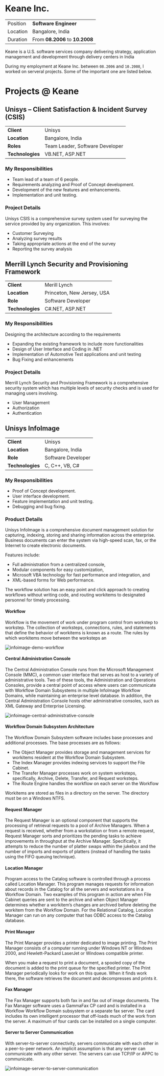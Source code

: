 # Keane Inc.

<div class="table-wrapper">
  <table>
    <tr>
      <td>Position</td>
      <td><b>Software Engineer</b></td>
    </tr>
    <tr>
      <td>Location</td>
      <td>Bangalore, India</td>
    </tr>
    <tr>
      <td>Duration</td>
      <td>From <b>08.2006</b> to <b>10.2008</b></td>
    </tr>
  </table>
</div>

Keane is a U.S. software services company delivering strategy, application management and development through delivery centers in India

During my employment at Keane Inc. between `08.2006` and `10.2008`, I worked on serveral projects. Some of the important one are listed below.

# Projects @ Keane

## Unisys – Client Satisfaction & Incident Survey (CSIS)

<table style="width: 100%">
  <tr>
    <td><b>Client</b></td>
    <td>Unisys</td>
  </tr>
  <tr>
    <td><b>Location</b></td>
    <td>Bangalore, India</td>
  </tr>
  <tr>
    <td><b>Roles</b></td>
    <td>Team Leader, Software Developer</td>
  </tr>
  <tr>
    <td><b>Technologies</b></td>
    <td>VB.NET, ASP.NET</td>
  </tr>
</table>

### My Responsibilities

- Team lead of a team of 6 people.
- Requirements analyzing and Proof of Concept development.
- Development of the new features and enhancements.
- Implementation and unit testing.

### Project Details

Unisys CSIS is a comprehensive survey system used for surveying the service provided by any organization. This involves:
- Customer Surveying
- Analyzing survey results
- Taking appropriate actions at the end of the survey
- Reporting the survey analysis

## Merrill Lynch Security and Provisioning Framework

<table style="width: 100%">
  <tr>
    <td><b>Client</b></td>
    <td>Merill Lynch</td>
  </tr>
  <tr>
    <td><b>Location</b></td>
    <td>Princeton, New Jersey, USA</td>
  </tr>
  <tr>
    <td><b>Role</b></td>
    <td>Software Developer</td>
  </tr>
  <tr>
    <td><b>Technologies</b></td>
    <td>C#.NET, ASP.NET</td>
  </tr>
</table>

### My Responsibilities

Designing the architecture according to the requirements
- Expanding the existing framework to include more functionalities
- Design of User Interface and Coding in .NET
- Implementation of Automotive Test applications and unit testing
- Bug Fixing and enhancements

### Project Details

Merrill Lynch Security and Provisioning Framework is a comprehensive security system which has multiple levels of security checks and is used for managing users involving.
- User Management
- Authorization
- Authentication

## Unisys InfoImage

<table style="width: 100%">
  <tr>
    <td><b>Client</b></td>
    <td>Unisys</td>
  </tr>
  <tr>
    <td><b>Location</b></td>
    <td>Bangalore, India</td>
  </tr>
  <tr>
    <td><b>Role</b></td>
    <td>Software Developer</td>
  </tr>
  <tr>
    <td><b>Technologies</b></td>
    <td>C, C++, VB, C#</td>
  </tr>
</table>

### My Responsibilities

- Proof of Concept development.
- User interface development.
- Feature implementation and unit testing.
- Debugging and bug fixing.

### Product Details

Unisys InfoImage is a comprehensive document management solution for capturing, indexing, storing and sharing information across the enterprise. Business documents can enter the system via high-speed scan, fax, or the Internet to create electronic documents.

Features include:
- Full administration from a centralized console,
- Modular components for easy customization,
- Microsoft VBA technology for fast performance and integration, and
- XML-based forms for Web performance.

The workflow solution has an easy point and click approach to creating
workflows without writing code, and routing workitems to designated
personnel for timely processing. 

#### Workflow

Workflow is the movement of work under program control from workstep to workstep. The collection of worksteps, connections, rules, and statements that define the behavior of workitems is known as a route. The rules by which workitems move between the worksteps an

![infoimage-demo-workflow](./_images/projects/keane/infoimage-demo-workflow.png)

#### Central Administration Console

The Central Administration Console runs from the Microsoft Management Console (MMC), a common user interface that serves as host to a variety of administrative tools. Two of these tools, the Administration and Operations Consoles, provide a central point of access where users can communicate with Workflow Domain Subsystems in multiple InfoImage Workflow Domains, while maintaining an enterprise level database. In addition, the Central Administration Console hosts other administrative consoles, such as XML Gateway and Enterprise Licensing. 

![infoimage-central-administrative-console](./_images/projects/keane/infoimage-central-administrative-console.png)

#### Workflow Domain Subsystem Architecture

The Workflow Domain Subsystem software includes base processes and additional processes. The base processes are as follows:
- The Object Manager provides storage and management services for workitems resident at the Workflow Domain Subsystem.
- The Index Manager provides indexing services to support the File Cabinet.
- The Transfer Manager processes work on system worksteps, specifically, Archive, Delete, Transfer, and Request worksteps.
- The Route Engine handles the workflow on each server on the Workflow

Workitems are stored as files in a directory on the server. The directory must be on a Windows NTFS. 

#### Request Manager

The Request Manager is an optional component that supports the processing of retrieval requests to a pool of Archive Managers. When a request is received, whether from a workstation or from a remote request, Request Manager sorts and prioritizes the pending tasks to achieve improvements in throughput at the Archive Manager. Specifically, it attempts to reduce the number of platter swaps within the jukebox and the number of imports and exports of platters (instead of handling the tasks using the FIFO queuing technique). 

#### Location Manager

Program access to the Catalog software is controlled through a process called Location Manager. This program manages requests for information about records in the Catalog for all the servers and workstations in a Workflow Domain. Two examples of this program in action are when File Cabinet queries are sent to the archive and when Object Manager determines whether a workitem’s changes are archived before deleting the workitem from the Workflow Domain. For the Relational Catalog, Location Manager can run on any computer that has ODBC access to the Catalog database.

#### Print Manager

The Print Manager provides a printer dedicated to image printing. The Print Manager consists of a computer running under Windows NT or Windows 2000, and Hewlett-Packard LaserJet or Windows compatible printer.

When you make a request to print a document, a spooled copy of the document is added to the print queue for the specified printer. The Print Manager periodically looks for work on this queue. When it finds work there, the software retrieves the document and decompresses and prints it. 

#### Fax Manager

The Fax Manager supports both fax in and fax out of image documents. The Fax Manager software uses a GammaFax CP card and is installed in a Workflow Workflow Domain subsystem or a separate fax server. The card includes its own intelligent processor that off-loads much of the work from the server. A maximum of four cards can be installed on a single computer. 

#### Server to Server Communication

With server-to-server connectivity, servers communicate with each other in a peer-to-peer network. An implicit assumption is that any server can communicate with any other server. The servers can use TCP/IP or APPC to communicate. 

![infoimage-server-to-server-communication](./_images/projects/keane/infoimage-server-to-server-communication.png)